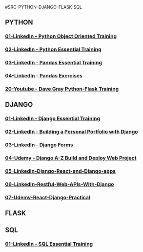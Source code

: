 #SRC-PYTHON-DJANGO-FLASK-SQL

## PYTHON

### [01-LinkedIn - Python Object Oriented Training](https://github.com/omeatai/src-AI-Software/blob/main/src-python-django-flask-sql/python/01-Python-Object-Oriented.md)

### [02-LinkedIn - Python Essential Training](https://github.com/omeatai/src-AI-Software/blob/main/src-python-django-flask-sql/python/02-Python-Essential-Training.md)

### [03-LinkedIn - Pandas Essential Training](https://github.com/omeatai/src-AI-Software/blob/main/src-python-django-flask-sql/python/03-Pandas-Essential-Training.md)

### [04-LinkedIn - Pandas Exercises](https://github.com/omeatai/src-AI-Software/blob/main/src-python-django-flask-sql/python/04-Pandas-Exercises.md)

### [20-Youtube - Dave Gray Python-Flask Training](https://github.com/omeatai/src-AI-Software/blob/main/src-python-django-flask-sql/python/20-Dave-Gray-Python-Flask.md)

## DJANGO

### [01-LinkedIn - Django Essential Training](https://github.com/omeatai/src-AI-Software/blob/main/src-python-django-flask-sql/django/01-LinkedIn-Django-Essential.md)

### [02-LinkedIn - Building a Personal Portfolio with Django](https://github.com/omeatai/src-AI-Software/blob/main/src-python-django-flask-sql/django/02-LinkedIn-Django-Personal-Portfolio.md)

### [03-LinkedIn - Django Forms](https://github.com/omeatai/src-AI-Software/blob/main/src-python-django-flask-sql/django/03-LinkedIn-Django-Forms.md)

### [04-Udemy - Django A-Z Build and Deploy Web Project](https://github.com/omeatai/src-AI-Software/blob/main/src-python-django-flask-sql/django/04-Udemy-Django-A-Z.md)

### [05-LinkedIn-Django-React-and-Django-apps](https://github.com/omeatai/src-AI-Software/blob/main/src-python-django-flask-sql/django/05-LinkedIn-Django-React-and-Django-apps.md)

### [06-LinkedIn-Restful-Web-APIs-With-Django](https://github.com/omeatai/src-AI-Software/blob/main/src-python-django-flask-sql/django/06-LinkedIn-Restful-Web-APIs-With-Django.md)

### [07-Udemy-React-Django-Practical](https://github.com/omeatai/src-AI-Software/blob/main/src-python-django-flask-sql/django/07-Udemy-React-Django-Practical.md)

## FLASK

## SQL

### [01-LinkedIn - SQL Essential Training](https://github.com/omeatai/src-AI-Software/blob/main/src-python-django-flask-sql/sql/01_sql_essential_training.md)
